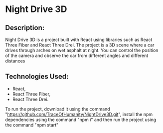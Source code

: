 # Night Drive 3D

## Description:
Night Drive 3D is a project built with React using libraries such as React Three Fiber and React Three Drei. The project is a 3D scene where a car drives through arches on wet asphalt at night.
You can control the position of the camera and observe the car from different angles and different distances

## Technologies Used:
- React,
- React Three Fiber,
- React Three Drei.

To run the project, download it using the command "https://github.com/TraceOfHumanity/NightDrive3D.git", install the npm dependencies using the command "npm i" and then run the project using the command "npm start"
